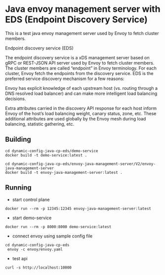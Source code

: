 # Java envoy management server with EDS (Endpoint Discovery Service)
This is a test java envoy management server used by Envoy to fetch cluster members.

Endpoint discovery service (EDS)

The endpoint discovery service is a xDS management server based on gRPC or REST-JSON API server used by Envoy to fetch cluster members. The cluster members are called “endpoint” in Envoy terminology. For each cluster, Envoy fetch the endpoints from the discovery service. EDS is the preferred service discovery mechanism for a few reasons:

Envoy has explicit knowledge of each upstream host (vs. routing through a DNS resolved load balancer) and can make more intelligent load balancing decisions.

Extra attributes carried in the discovery API response for each host inform Envoy of the host’s load balancing weight, canary status, zone, etc. These additional attributes are used globally by the Envoy mesh during load balancing, statistic gathering, etc.



## Building
```
cd dynamic-config-java-cp-eds/demo-service
docker build -t demo-service:latest .

cd dynamic-config-java-cp-eds/envoy-java-management-server/V2/envoy-java-management-server
docker build -t envoy-java-management-server:latest .

```

## Running
 * start control plane
```
docker run --rm -p 12345:12345 envoy-java-management-server:latest
```
 *  start demo-service
 ```
docker run --rm -p 8000:8000 demo-service:latest
```
 * connect envoy using sample config file
```
cd dynamic-config-java-cp-eds
 envoy -c envoy/envoy.yaml
```
 * test api
```
curl -s http://localhost:10000
```
